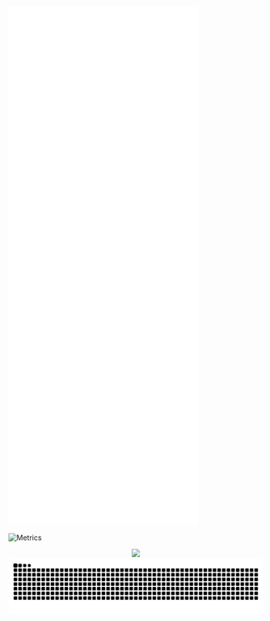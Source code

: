 

![Metrics](https://raw.githubusercontent.com/HariAr2/HariAr2/37165edb21112cf3e9e3a6bc7d588ad33bf71191/github-metrics.svg
)

![Metrics](https://metrics.lecoq.io/HariAr2?template=classic&isocalendar=1&lines=1&languages=1&people=1&habits=1&achievements=1&calendar=1&fortune=1&base=header%2C%20activity%2C%20community%2C%20repositories%2C%20metadata&base.indepth=false&base.hireable=false&base.skip=false&isocalendar=false&isocalendar.duration=half-year&languages=false&languages.limit=8&languages.threshold=0%25&languages.other=false&languages.colors=github&languages.sections=most-used&languages.indepth=false&languages.analysis.timeout=15&languages.analysis.timeout.repositories=7.5&languages.categories=markup%2C%20programming&languages.recent.categories=markup%2C%20programming&languages.recent.load=300&languages.recent.days=14&lines=false&lines.sections=base&lines.repositories.limit=4&lines.history.limit=1&lines.delay=0&habits=false&habits.from=200&habits.days=14&habits.facts=true&habits.charts=false&habits.charts.type=classic&habits.trim=false&habits.languages.limit=8&habits.languages.threshold=0%25&people=false&people.limit=24&people.identicons=false&people.identicons.hide=false&people.size=28&people.types=followers%2C%20following&people.shuffle=false&calendar=false&calendar.limit=1&achievements=false&achievements.threshold=B&achievements.secrets=true&achievements.display=compact&achievements.limit=0&fortune=false&config.timezone=Asia%2FCalcutta)
<div align="center">
  <img src="https://profile-counter.glitch.me/HariAr2/count.svg?"/>
</div>

<img src="https://raw.githubusercontent.com/HariAr2/HariAr2/output/snake.svg" alt="Snake animation" />
